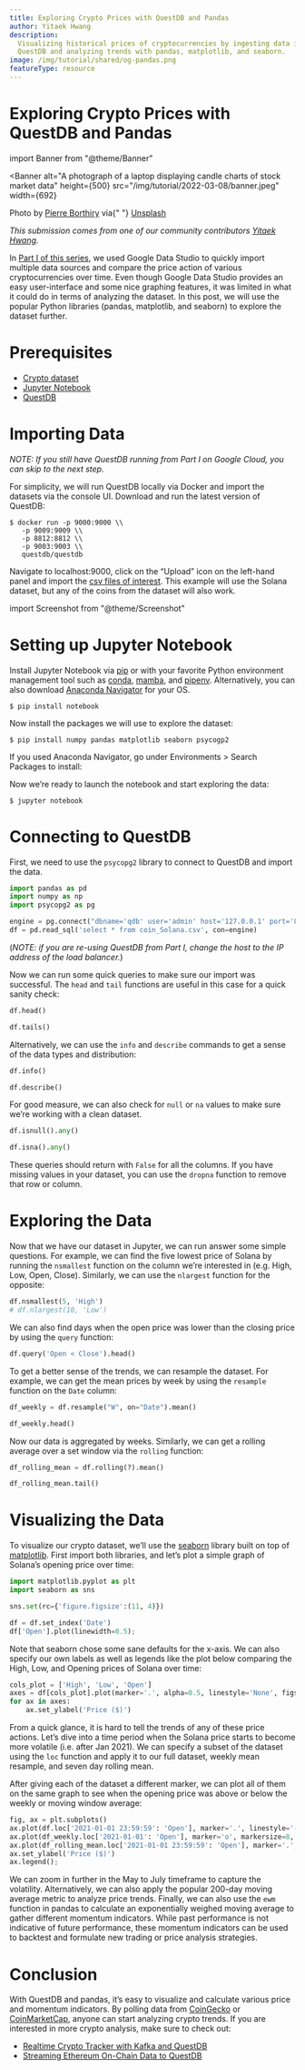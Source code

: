 ```yaml
---
title: Exploring Crypto Prices with QuestDB and Pandas
author: Yitaek Hwang
description:
  Visualizing historical prices of cryptocurrencies by ingesting data into
  QuestDB and analyzing trends with pandas, matplotlib, and seaborn.
image: /img/tutorial/shared/og-pandas.png
featureType: resource
---
```


# Exploring Crypto Prices with QuestDB and Pandas

import Banner from "@theme/Banner"

<Banner
  alt="A photograph of a laptop displaying candle charts of stock market data"
  height={500}
  src="/img/tutorial/2022-03-08/banner.jpeg"
  width={692}
>
  Photo by <a href="https://unsplash.com/@peiobty">Pierre Borthiry</a> via{" "}
  <a href="https://unsplash.com">Unsplash</a>
</Banner>

_This submission comes from one of our community contributors
[Yitaek Hwang](https://yitaek.medium.com/)_.

In [Part I of this series](/tutorial/2022/02/10/questdb-google-data-studio), we
used Google Data Studio to quickly import multiple data sources and compare the
price action of various cryptocurrencies over time. Even though Google Data
Studio provides an easy user-interface and some nice graphing features, it was
limited in what it could do in terms of analyzing the dataset. In this post, we
will use the popular Python libraries (pandas, matplotlib, and seaborn) to
explore the dataset further.

# Prerequisites

- [Crypto dataset](https://www.kaggle.com/sudalairajkumar/cryptocurrencypricehistory)
- [Jupyter Notebook](https://jupyter.org/)
- [QuestDB](https://questdb.io/)

# Importing Data

_NOTE: If you still have QuestDB running from Part I on Google Cloud, you can
skip to the next step._

For simplicity, we will run QuestDB locally via Docker and import the datasets
via the console UI. Download and run the latest version of QuestDB:

```
$ docker run -p 9000:9000 \\
   -p 9009:9009 \\
   -p 8812:8812 \\
   -p 9003:9003 \\
   questdb/questdb
```

Navigate to localhost:9000, click on the “Upload” icon on the left-hand panel
and import the
[csv files of interest](https://www.kaggle.com/sudalairajkumar/cryptocurrencypricehistory).
This example will use the Solana dataset, but any of the coins from the dataset
will also work.

import Screenshot from "@theme/Screenshot"

<Screenshot
  alt="Import CSV section of QuestDB Web Console"
  height={221}
  src="/img/tutorial/2022-03-08/import.png"
  width={692}
/>

# Setting up Jupyter Notebook

Install Jupyter Notebook via [pip](https://jupyter.org/install) or with your
favorite Python environment management tool such as
[conda](https://docs.conda.io/), [mamba](https://mamba.readthedocs.io/), and
[pipenv](https://pipenv.pypa.io/). Alternatively, you can also download
[Anaconda Navigator](https://www.anaconda.com/products/individual) for your OS.

```
$ pip install notebook
```

Now install the packages we will use to explore the dataset:

```
$ pip install numpy pandas matplotlib seaborn psycogp2
```

If you used Anaconda Navigator, go under Environments > Search Packages to
install:

<Screenshot
  alt="A screenshot of Anaconda Navigator"
  height={446}
  src="/img/tutorial/2022-03-08/anaconda_navigator.png"
  width={692}
/>

Now we’re ready to launch the notebook and start exploring the data:

```
$ jupyter notebook
```

# Connecting to QuestDB

First, we need to use the `psycopg2` library to connect to QuestDB and import
the data.

```python
import pandas as pd
import numpy as np
import psycopg2 as pg

engine = pg.connect("dbname='qdb' user='admin' host='127.0.0.1' port='8812' password='quest'")
df = pd.read_sql('select * from coin_Solana.csv', con=engine)
```

(_NOTE: if you are re-using QuestDB from Part I, change the host to the IP
address of the load balancer._)

Now we can run some quick queries to make sure our import was successful. The
`head` and `tail` functions are useful in this case for a quick sanity check:

```python
df.head()

df.tails()
```

<Screenshot
  alt="A screenshot showing head and tail functions in Jupyter Notebook"
  height={305}
  src="/img/tutorial/2022-03-08/head_and_tail.png"
  width={692}
/>

Alternatively, we can use the `info` and `describe` commands to get a sense of
the data types and distribution:

```python
df.info()
```

<Screenshot
  alt="A screenshot showing an info function in Jupyter Notebook"
  height={231}
  src="/img/tutorial/2022-03-08/info.png"
  width={692}
/>

```python
df.describe()
```

<Screenshot
  alt="A screenshot showing head a describe function in Jupyter Notebook"
  height={206}
  src="/img/tutorial/2022-03-08/describe.png"
  width={692}
/>

For good measure, we can also check for `null` or `na` values to make sure we’re
working with a clean dataset.

```python
df.isnull().any()

df.isna().any()
```

These queries should return with `False` for all the columns. If you have
missing values in your dataset, you can use the `dropna` function to remove that
row or column.

# Exploring the Data

Now that we have our dataset in Jupyter, we can run answer some simple
questions. For example, we can find the five lowest price of Solana by running
the `nsmallest` function on the column we’re interested in (e.g. High, Low,
Open, Close). Similarly, we can use the `nlargest` function for the opposite:

```python
df.nsmallest(5, 'High')
# df.nlargest(10, 'Low')
```

<Screenshot
  alt="A screenshot showing nlargest function in Jupyter Notebook"
  height={165}
  src="/img/tutorial/2022-03-08/nlargest.png"
  width={692}
/>

We can also find days when the open price was lower than the closing price by
using the `query` function:

```python
df.query('Open < Close').head()
```

<Screenshot
  alt="A screenshot showing query function in Jupyter Notebook"
  height={151}
  src="/img/tutorial/2022-03-08/query.png"
  width={692}
/>

To get a better sense of the trends, we can resample the dataset. For example,
we can get the mean prices by week by using the `resample` function on the
`Date` column:

```python
df_weekly = df.resample("W", on="Date").mean()

df_weekly.head()
```

<Screenshot
  alt="A screenshot showing resample function on date in Jupyter Notebook"
  height={196}
  src="/img/tutorial/2022-03-08/resample_on_date.png"
  width={692}
/>

Now our data is aggregated by weeks. Similarly, we can get a rolling average
over a set window via the `rolling` function:

```python
df_rolling_mean = df.rolling(?).mean()

df_rolling_mean.tail()
```

<Screenshot
  alt="A screenshot showing rolling function in Jupyter Notebook"
  height={177}
  src="/img/tutorial/2022-03-08/rolling.png"
  width={692}
/>

# Visualizing the Data

To visualize our crypto dataset, we’ll use the
[seaborn](https://seaborn.pydata.org/) library built on top of
[matplotlib](https://matplotlib.org/). First import both libraries, and let’s
plot a simple graph of Solana’s opening price over time:

```python
import matplotlib.pyplot as plt
import seaborn as sns
```

```python
sns.set(rc={'figure.figsize':(11, 4)})

df = df.set_index('Date')
df['Open'].plot(linewidth=0.5);
```

<Screenshot
  alt="A screenshot showing price over time plot"
  height={281}
  src="/img/tutorial/2022-03-08/price_over_time.png"
  width={692}
/>

Note that seaborn chose some sane defaults for the x-axis. We can also specify
our own labels as well as legends like the plot below comparing the High, Low,
and Opening prices of Solana over time:

```python
cols_plot = ['High', 'Low', 'Open']
axes = df[cols_plot].plot(marker='.', alpha=0.5, linestyle='None', figsize=(11, 9), subplots=True)
for ax in axes:
    ax.set_ylabel('Price ($)')
```

<Screenshot
  alt="A screenshot showing high, low and open price plots"
  height={423}
  src="/img/tutorial/2022-03-08/high_low_open.png"
  width={692}
/>

From a quick glance, it is hard to tell the trends of any of these price
actions. Let’s dive into a time period when the Solana price starts to become
more volatile (i.e. after Jan 2021). We can specify a subset of the dataset
using the `loc` function and apply it to our full dataset, weekly mean resample,
and seven day rolling mean.

After giving each of the dataset a different marker, we can plot all of them on
the same graph to see when the opening price was above or below the weekly or
moving window average:

```python
fig, ax = plt.subplots()
ax.plot(df.loc['2021-01-01 23:59:59': 'Open'], marker='.', linestyle='-', linewidth=0.5, label='Daily')
ax.plot(df_weekly.loc['2021-01-01': 'Open'], marker='o', markersize=8, linestyle='-', label='Weekly Mean Resample')
ax.plot(df_rolling_mean.loc['2021-01-01 23:59:59': 'Open'], marker='.', linestyle='-', label='7-d Rolling Mean')
ax.set_ylabel('Price ($)')
ax.legend();
```

<Screenshot
  alt="A screenshot showing moving window average plot"
  height={259}
  src="/img/tutorial/2022-03-08/moving_window_average.png"
  width={692}
/>

We can zoom in further in the May to July timeframe to capture the volatility.
Alternatively, we can also apply the popular 200-day moving average metric to
analyze price trends. Finally, we can also use the `ewm` function in pandas to
calculate an exponentially weighed moving average to gather different momentum
indicators. While past performance is not indicative of future performance,
these momentum indicators can be used to backtest and formulate new trading or
price analysis strategies.

# Conclusion

With QuestDB and pandas, it’s easy to visualize and calculate various price and
momentum indicators. By polling data from
[CoinGecko](https://www.coingecko.com/) or
[CoinMarketCap](https://coinmarketcap.com/), anyone can start analyzing crypto
trends. If you are interested in more crypto analysis, make sure to check out:

- [Realtime Crypto Tracker with Kafka and QuestDB](https://medium.com/swlh/realtime-crypto-tracker-with-kafka-and-questdb-b33b19048fc2)
- [Streaming Ethereum On-Chain Data to QuestDB](https://medium.com/geekculture/streaming-ethereum-on-chain-data-to-questdb-ea6b51d990ab)
